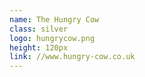```yaml
---
name: The Hungry Cow
class: silver
logo: hungrycow.png
height: 120px
link: //www.hungry-cow.co.uk
---
```

